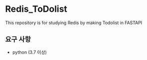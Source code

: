 # Redis_ToDolist
This repository is for studying Redis by making Todolist in FASTAPI
## 요구 사항
- python (3.7 이상)